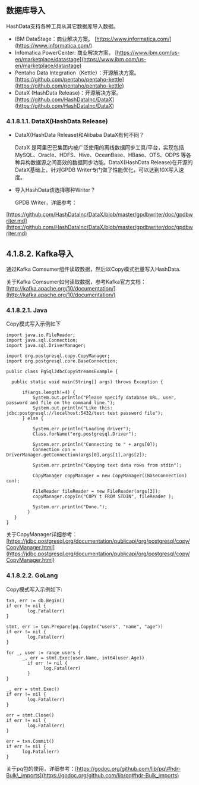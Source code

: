 ## 数据库导入

HashData支持各种工具从其它数据库导入数据。

* IBM DataStage：商业解决方案。
  [https://www.informatica.com/](https://www.informatica.com/)
* Infomatica PowerCenter: 商业解决方案。
  [https://www.ibm.com/us-en/marketplace/datastage](https://www.ibm.com/us-en/marketplace/datastage)
* Pentaho Data Integration（Kettle）：开源解决方案。
  [https://github.com/pentaho/pentaho-kettle](https://github.com/pentaho/pentaho-kettle)
* DataX \(HashData Release\)：开源解决方案。
  [https://github.com/HashDataInc/DataX](https://github.com/HashDataInc/DataX)

### 4.1.8.1.1. DataX\(HashData Release\)

* DataX\(HashData Release\)和Alibaba DataX有何不同？

  DataX 是阿里巴巴集团内被广泛使用的离线数据同步工具/平台，实现包括 MySQL、Oracle、HDFS、Hive、OceanBase、HBase、OTS、ODPS 等各种异构数据源之间高效的数据同步功能。DataX\(HashData Release\)在开源的DataX基础上，针对GPDB Writer专门做了性能优化，可以达到10X写入速度。

* 导入HashData该选择哪种Writer？

  GPDB Writer，详细参考：

[https://github.com/HashDataInc/DataX/blob/master/gpdbwriter/doc/gpdbwriter.md](https://github.com/HashDataInc/DataX/blob/master/gpdbwriter/doc/gpdbwriter.md)

## 4.1.8.2. Kafka导入

通过Kafka Comsumer组件读取数据，然后以Copy模式批量写入HashData.

关于Kafka Comsumer如何读取数据，参考Kafka官方文档：[http://kafka.apache.org/10/documentation/](http://kafka.apache.org/10/documentation/)

### 4.1.8.2.1. Java

Copy模式写入示例如下

```
import java.io.FileReader;
import java.sql.Connection;
import java.sql.DriverManager;

import org.postgresql.copy.CopyManager;
import org.postgresql.core.BaseConnection;

public class PgSqlJdbcCopyStreamsExample {

  public static void main(String[] args) throws Exception {

      if(args.length!=4) {
          System.out.println("Please specify database URL, user, password and file on the command line.");
          System.out.println("Like this: jdbc:postgresql://localhost:5432/test test password file");
      } else {

          System.err.println("Loading driver");
          Class.forName("org.postgresql.Driver");

          System.err.println("Connecting to " + args[0]);
          Connection con = DriverManager.getConnection(args[0],args[1],args[2]);

          System.err.println("Copying text data rows from stdin");

          CopyManager copyManager = new CopyManager((BaseConnection) con);

          FileReader fileReader = new FileReader(args[3]);
          copyManager.copyIn("COPY t FROM STDIN", fileReader );

          System.err.println("Done.");
        }
   }
}
```

关于CopyManager详细参考：[https://jdbc.postgresql.org/documentation/publicapi/org/postgresql/copy/CopyManager.html](https://jdbc.postgresql.org/documentation/publicapi/org/postgresql/copy/CopyManager.html)

### 4.1.8.2.2. GoLang

Copy模式写入示例如下:

```
txn, err := db.Begin()
if err != nil {
        log.Fatal(err)
}

stmt, err := txn.Prepare(pq.CopyIn("users", "name", "age"))
if err != nil {
        log.Fatal(err)
}

for _, user := range users {
      _, err = stmt.Exec(user.Name, int64(user.Age))
        if err != nil {
              log.Fatal(err)
        }
}

_, err = stmt.Exec()
if err != nil {
        log.Fatal(err)
}

err = stmt.Close()
if err != nil {
        log.Fatal(err)
}

err = txn.Commit()
if err != nil {
      log.Fatal(err)
}
```

关于pq包的使用，详细参考：[https://godoc.org/github.com/lib/pq\#hdr-Bulk\_imports](https://godoc.org/github.com/lib/pq#hdr-Bulk_imports)

